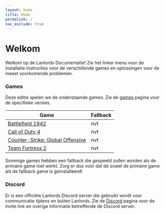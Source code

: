 ```yaml
---
layout: home
title: Home
permalink: /
nav_exclude: true
---
```


# Welkom

Welkom op de Lanlords Documentatie! Zie het linker menu voor de installatie
instructies voor de verschillende games en oplossingen voor de meest
voorkomende problemen.

### Games

Deze editie spelen we de onderstaande games. Zie de [games](/games/) pagina
voor de specifieke versies.

| Game                                               | Fallback     |
|----------------------------------------------------|--------------|
| [Battlefield 1942](games/bf1942)                   | nvt          |
| [Call of Duty 4](games/cod4)                       | nvt          |
| [Counter-Strike: Global Offensive](games/csgo)     | nvt          |
| [Team Fortress 2](games/tf2)                       | nvt          |

Sommige games hebben een fallback die gespeeld zullen worden als de primaire
game niet werkt. Zorg er dus voor dat de zowel de primaire game als de fallback
game is geïnstalleerd!

### Discord

Er is een officiële Lanlords Discord server die gebruikt wordt voor communicatie
tijdens en buiten Lanlords. Zie de [Discord](discord) pagina voor de invite link
en overige informatie betreffende de Discord server.

